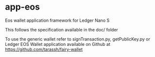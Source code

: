 # app-eos
Eos wallet application framework for Ledger Nano S

This follows the specification available in the doc/ folder

To use the generic wallet refer to signTransaction.py, getPublicKey.py or Ledger EOS Wallet application available on Github at https://github.com/tarassh/fairy-wallet

